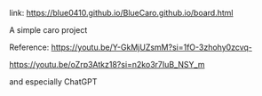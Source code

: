link: https://blue0410.github.io/BlueCaro.github.io/board.html

A simple caro project


Reference:
  https://youtu.be/Y-GkMjUZsmM?si=1fO-3zhohy0zcvq-
  
  https://youtu.be/oZrp3Atkz18?si=n2ko3r7IuB_NSY_m

and especially ChatGPT
